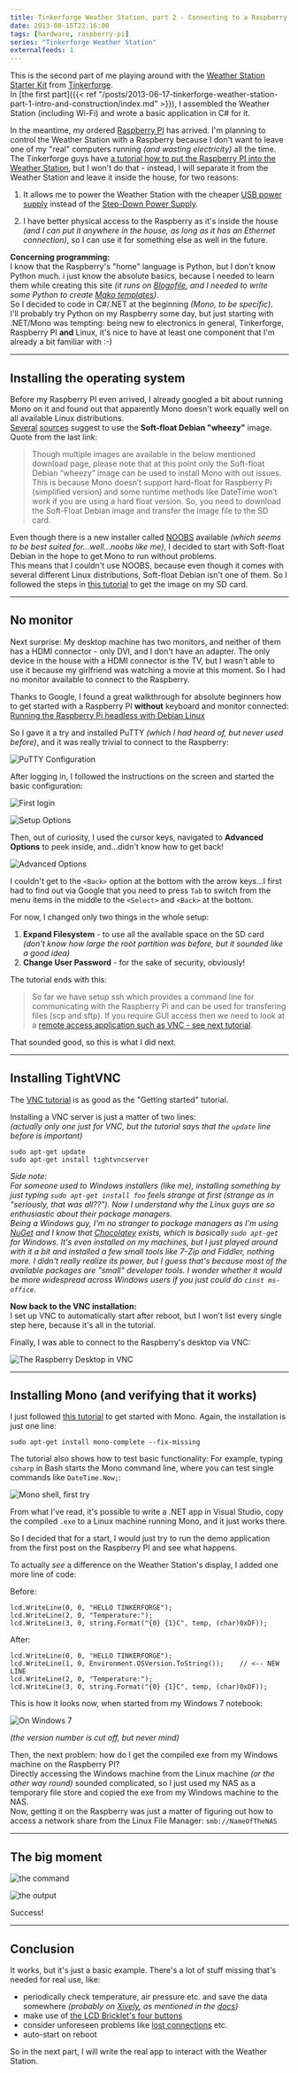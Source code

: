 ```yaml
---
title: Tinkerforge Weather Station, part 2 - Connecting to a Raspberry PI
date: 2013-08-15T22:16:00
tags: [hardware, raspberry-pi]
series: "Tinkerforge Weather Station"
externalfeeds: 1
---
```


This is the second part of me playing around with the [Weather Station Starter Kit](http://www.tinkerforge.com/en/doc/Kits/WeatherStation/WeatherStation.html) from [Tinkerforge](http://www.tinkerforge.com).  
In [the first part]({{< ref "/posts/2013-06-17-tinkerforge-weather-station-part-1-intro-and-construction/index.md" >}}), I assembled the Weather Station (including Wi-Fi) and wrote a basic application in C# for it.

In the meantime, my ordered [Raspberry PI](http://www.raspberrypi.org/) has arrived. I'm planning to control the Weather Station with a Raspberry because I don't want to leave one of my "real" computers running *(and wasting electricity)* all the time. The Tinkerforge guys have [a tutorial how to put the Raspberry PI into the Weather Station](http://www.tinkerforge.com/en/doc/Kits/WeatherStation/Construction_RaspberryPi.html), but I won't do that - instead, I will separate it from the Weather Station and leave it inside the house, for two reasons:

1. It allows me to power the Weather Station with the cheaper [USB power supply](https://www.tinkerforge.com/en/shop/power-supplies/usb-power-supply.html) instead of the [Step-Down Power Supply](https://www.tinkerforge.com/en/shop/power-supplies/step-down-power-supply.html).
 
2. I have better physical access to the Raspberry as it's inside the house *(and I can put it anywhere in the house, as long as it has an Ethernet connection)*, so I can use it for something else as well in the future.


**Concerning programming:**  
I know that the Raspberry's "home" language is Python, but I don't know Python much. i just know the absolute basics, because I needed to learn them while creating this site *(it runs on [Blogofile](http://www.blogofile.com/), and I needed to write some Python to create [Mako templates](http://www.makotemplates.org/))*.  
So I decided to code in C#/.NET at the beginning *(Mono, to be specific)*.  
I'll probably try Python on my Raspberry some day, but just starting with .NET/Mono was tempting: being new to electronics in general, Tinkerforge, Raspberry PI **and** Linux, it's nice to have at least one component that I'm already a bit familiar with :-)   

---

## Installing the operating system

Before my Raspberry PI even arrived, I already googled a bit about running Mono on it and found out that apparently Mono doesn't work equally well on all available Linux distributions.  
[Several](http://raspberrypi.stackexchange.com/a/5099/8004) [sources](http://www.amazedsaint.com/2013/04/hack-raspberry-pi-how-to-build.html) suggest to use the **Soft-float Debian "wheezy"** image.  
Quote from the last link:

> Though multiple images are available in the below mentioned download page, please note that at this point only the Soft-float Debian “wheezy” image can be used to install Mono with out issues. This is because Mono doesn’t support hard-float for Raspberry Pi (simplified version) and some runtime methods like DateTime won’t work if you are using a hard float version. So, you need to download the Soft-Float Debian image and transfer the image file to the SD card.

Even though there is a new installer called [NOOBS](http://www.raspberrypi.org/archives/4100) available *(which seems to be best suited for...well...noobs like me)*, I decided to start with Soft-float Debian in the hope to get Mono to run without problems.  
This means that I couldn't use NOOBS, because even though it comes with several different Linux distributions, Soft-float Debian isn't one of them. So I followed the steps in [this tutorial](http://elinux.org/RPi_Easy_SD_Card_Setup#Using_the_Win32DiskImager_program) to get the image on my SD card.

---

## No monitor

Next surprise: My desktop machine has two monitors, and neither of them has a HDMI connector - only DVI, and I don't have an adapter.
The only device in the house with a HDMI connector is the TV, but I wasn't able to use it because my girlfriend was watching a movie at this moment. So I had no monitor available to connect to the Raspberry.

Thanks to Google, I found a great walkthrough for absolute beginners how to get started with a Raspberry PI **without** keyboard and monitor connected:  
[Running the Raspberry Pi headless with Debian Linux](http://www.penguintutor.com/linux/raspberrypi-headless)

So I gave it a try and installed PuTTY *(which I had heard of, but never used before)*, and it was really trivial to connect to the Raspberry:

![PuTTY Configuration](/img/tinkerforge-02-putty-configuration.png "PuTTY Configuration")

After logging in, I followed the instructions on the screen and started the basic configuration:

![First login](/img/tinkerforge-02-first-login.png "First login")

![Setup Options](/img/tinkerforge-02-setup-options.png "Setup Options")

Then, out of curiosity, I used the cursor keys, navigated to **Advanced Options** to peek inside, and...didn't know how to get back!

![Advanced Options](/img/tinkerforge-02-advanced-options.png "Advanced Options")

I couldn't get to the `<Back>` option at the bottom with the arrow keys...I first had to find out via Google that you need to press `Tab` to switch from the menu items in the middle to the `<Select>` and `<Back>` at the bottom.

For now, I changed only two things in the whole setup:

1. **Expand Filesystem** - to use all the available space on the SD card  
  *(don't know how large the root partition was before, but it sounded like a good idea)*
2. **Change User Password** - for the sake of security, obviously!


The tutorial ends with this:

> So far we have setup ssh which provides a command line for communicating with the Raspberry Pi and can be used for transfering files (scp and sftp). If you require GUI access then we need to look at a [remote access application such as VNC - see next tutorial](http://www.penguintutor.com/linux/tightvnc).

That sounded good, so this is what I did next.

---

## Installing TightVNC

The [VNC tutorial](http://www.penguintutor.com/linux/tightvnc) is as good as the "Getting started" tutorial.

Installing a VNC server is just a matter of two lines:  
*(actually only one just for VNC, but the tutorial says that the `update` line before is important)*

	sudo apt-get update
	sudo apt-get install tightvncserver


*Side note:  
For someone used to Windows installers (like me), installing something by just typing `sudo apt-get install foo` feels strange at first (strange as in "seriously, that was all??"). Now I understand why the Linux guys are so enthusiastic about their package managers.  
Being a Windows guy, I'm no stranger to package managers as I'm using [NuGet](https://www.nuget.org/) and I know that [Chocolatey](http://chocolatey.org/) exists, which is basically `sudo apt-get` for Windows. It's even installed on my machines, but I just played around with it a bit and installed a few small tools like 7-Zip and Fiddler, nothing more. I didn't really realize its power, but I guess that's because most of the available packages are "small" developer tools. I wonder whether it would be more widespread across Windows users if you just could do `cinst ms-office`.*

**Now back to the VNC installation:**  
I set up VNC to automatically start after reboot, but I won't list every single step here, because it's all in the tutorial.

Finally, I was able to connect to the Raspberry's desktop via VNC:

![The Raspberry Desktop in VNC](/img/tinkerforge-02-vnc-desktop.jpg "The Raspberry Desktop in VNC")

---

## Installing Mono (and verifying that it works)

I just followed [this tutorial](http://www.amazedsaint.com/2013/04/hack-raspberry-pi-how-to-build.html) to get started with Mono. Again, the installation is just one line:

    sudo apt-get install mono-complete --fix-missing
    
The tutorial also shows how to test basic functionality: For example, typing `csharp` in Bash starts the Mono command line, where you can test single commands like `DateTime.Now;`:

![Mono shell, first try](/img/tinkerforge-02-mono-shell.png "Mono shell, first try")


From what I've read, it's possible to write a .NET app in Visual Studio, copy the compiled `.exe` to a Linux machine running Mono, and it just works there.

So I decided that for a start, I would just try to run the demo application from the first post on the Raspberry PI and see what happens.

To actually *see* a difference on the Weather Station's display, I added one more line of code:

Before:

    lcd.WriteLine(0, 0, "HELLO TINKERFORGE");
    lcd.WriteLine(2, 0, "Temperature:");
    lcd.WriteLine(3, 0, string.Format("{0} {1}C", temp, (char)0xDF));

After:

    lcd.WriteLine(0, 0, "HELLO TINKERFORGE");
    lcd.WriteLine(1, 0, Environment.OSVersion.ToString());    // <-- NEW LINE
    lcd.WriteLine(2, 0, "Temperature:");
    lcd.WriteLine(3, 0, string.Format("{0} {1}C", temp, (char)0xDF));

This is how it looks now, when started from my Windows 7 notebook:

![On Windows 7](/img/tinkerforge-02-windows-display.jpg "On Windows 7")

*(the version number is cut off, but never mind)*

Then, the next problem: how do I get the compiled exe from my Windows machine on the Raspberry PI?  
Directly accessing the Windows machine from the Linux machine *(or the other way round)* sounded complicated, so I just used my NAS as a temporary file store and copied the exe from my Windows machine to the NAS.  
Now, getting it on the Raspberry was just a matter of figuring out how to access a network share from the Linux File Manager: `smb://NameOfTheNAS`

---

## The big moment

![the command](/img/tinkerforge-02-mono-finalshell.png "the command")

![the output](/img/tinkerforge-02-mono-finaldisplay.jpg "the output")


Success!

---

## Conclusion

It works, but it's just a basic example. There's a lot of stuff missing that's needed for real use, like:

- periodically check temperature, air pressure etc. and save the data somewhere *(probably on [Xively](https://xively.com/), as mentioned in the [docs](http://www.tinkerforge.com/en/doc/Kits/WeatherStation/WeatherStation.html#starter-kit-weather-station-xively))*
- make use of [the LCD Bricklet's four buttons](http://www.tinkerforge.com/en/doc/Kits/WeatherStation/WeatherStation.html#starter-kit-weather-station-button-control)
- consider unforeseen problems like [lost connections](http://www.tinkerforge.com/en/doc/Tutorials/Tutorial_Rugged/Tutorial.html#tutorial-rugged-approach) etc.
- auto-start on reboot

So in the next part, I will write the real app to interact with the Weather Station.
